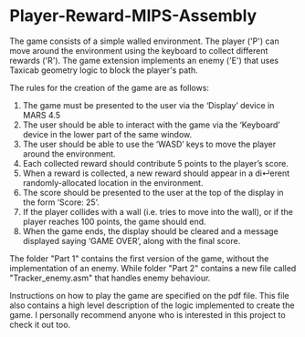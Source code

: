# Player-Reward-MIPS-Assembly
The game consists of a simple walled environment. The player ('P') can move around the environment using the keyboard to collect different rewards ('R'). The game extension implements an enemy ('E') that uses Taxicab geometry logic to block the player's path.



The rules for the creation of the game are as follows:

1. The game must be presented to the user via the ‘Display’ device in MARS 4.5
2. The user should be able to interact with the game via the ‘Keyboard’
device in the lower part of the same window.
3. The user should be able to use the ‘WASD’ keys to move the player around
the environment.
4. Each collected reward should contribute 5 points to the player’s score.
5. When a reward is collected, a new reward should appear in a di↵erent
randomly-allocated location in the environment.
6. The score should be presented to the user at the top of the display in the
form ‘Score: 25’.
7. If the player collides with a wall (i.e. tries to move into the wall), or if the
player reaches 100 points, the game should end.
8. When the game ends, the display should be cleared and a message displayed
saying ‘GAME OVER’, along with the final score.


The folder "Part 1" contains the first version of the game, without the implementation of an enemy. While folder "Part 2" contains a new file called "Tracker_enemy.asm" that handles enemy behaviour.

Instructions on how to play the game are specified on the pdf file. This file also contains a high level description of the logic implemented to create the game. I personally recommend anyone who is interested in this project to check it out too.
